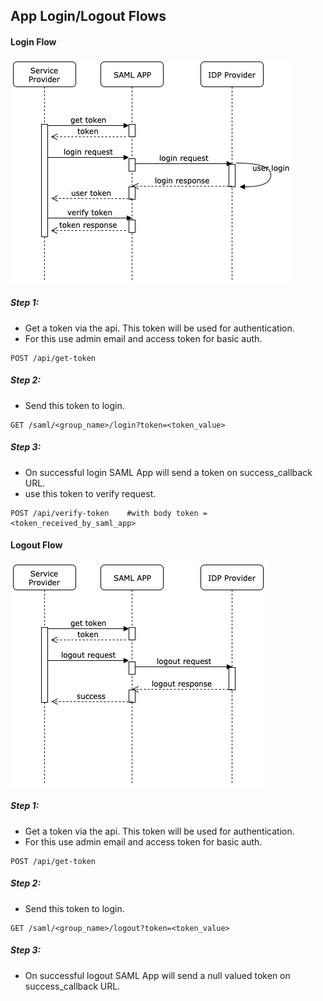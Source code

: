 ## App Login/Logout Flows

#### Login Flow
![Image of Login Flow](./images/login.png)

##### Step 1:
* Get a token via the api. This token will be used for authentication.
* For this use admin email and access token for basic auth.

```
POST /api/get-token
```
##### Step 2:
* Send this token to login.

```
GET /saml/<group_name>/login?token=<token_value>
```
##### Step 3:
* On successful login SAML App will send a token on success_callback URL.
* use this token to verify request.
```
POST /api/verify-token    #with body token = <token_received_by_saml_app>
```


#### Logout Flow
![Image of Logout Flow](./images/logout.png)

##### Step 1:
* Get a token via the api. This token will be used for authentication.
* For this use admin email and access token for basic auth.
```
POST /api/get-token
```
##### Step 2:
* Send this token to login.
```
GET /saml/<group_name>/logout?token=<token_value>
```
##### Step 3:
* On successful logout SAML App will send a null valued token on success_callback URL.

